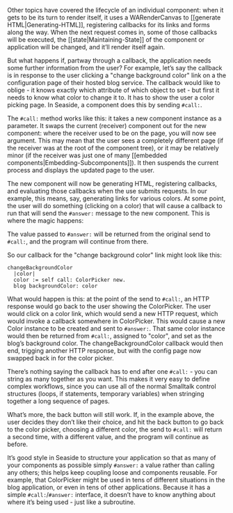 Other topics have covered the lifecycle of an individual component: when it gets to be its turn to render itself, it uses a WARenderCanvas to [[generate HTML|Generating-HTML]], registering callbacks for its links and forms along the way. When the next request comes in, some of those callbacks will be executed, the [[state|Maintaining-State]] of the component or application will be changed, and it’ll render itself again.

But what happens if, partway through a callback, the application needs some further information from the user? For example, let’s say the callback is in response to the user clicking a "change background color" link on a the configuration page of their hosted blog service. The callback would like to oblige - it knows exactly which attribute of which object to set - but first it needs to know what color to change it to. It has to show the user a color picking page. In Seaside, a component does this by sending `#call:`.

The `#call:` method works like this: it takes a new component instance as a parameter. It swaps the current (receiver) component out for the new component: where the receiver used to be on the page, you will now see argument. This may mean that the user sees a completely different page (if the receiver was at the root of the component tree), or it may be relatively minor (if the receiver was just one of many [[embedded components|Embedding-Subcomponents]]). It then suspends the current process and displays the updated page to the user.

The new component will now be generating HTML, registering callbacks, and evaluating those callbacks when the use submits requests. In our example, this means, say, generating links for various colors. At some point, the user will do something (clicking on a color) that will cause a callback to run that will send the `#answer:` message to the new component. This is where the magic happens:

The value passed to `#answer:` will be returned from the original send to `#call:`, and the program will continue from there.

So our callback for the "change background color" link might look like this:

```smalltalk
changeBackgroundColor
  |color|
  color := self call: ColorPicker new.
  blog backgroundColor: color
```

What would happen is this: at the point of the send to `#call:`, an HTTP response would go back to the user showing the ColorPicker. The user would click on a color link, which would send a new HTTP request, which would invoke a callback somewhere in ColorPicker. This would cause a new Color instance to be created and sent to `#answer:`. That same color instance would then be returned from `#call:`, assigned to "color", and set as the blog’s background color. The changeBackgroundColor callback would then end, trigging another HTTP response, but with the config page now swapped back in for the color picker.

There’s nothing saying the callback has to end after one `#call:` - you can string as many together as you want. This makes it very easy to define complex workflows, since you can use all of the normal Smalltalk control structures (loops, if statements, temporary variables) when stringing together a long sequence of pages.

What’s more, the back button will still work. If, in the example above, the user decides they don’t like their choice, and hit the back button to go back to the color picker, choosing a different color, the send to `#call:` will return a second time, with a different value, and the program will continue as before.

It’s good style in Seaside to structure your application so that as many of your components as possible simply `#answer:` a value rather than calling any others; this helps keep coupling loose and components reusable. For example, that ColorPicker might be used in tens of different situations in the blog application, or even in tens of other applications. Because it has a simple `#call:`/`#answer:` interface, it doesn’t have to know anything about where it’s being used - just like a subroutine.